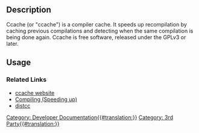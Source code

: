 ## Description

Ccache (or "ccache") is a compiler cache. It speeds up recompilation by caching previous compilations and detecting when the same compilation is being done again. Ccache is free software, released under the GPLv3 or later.

## Usage

### Related Links 

-   [ccache website](https://ccache.dev/Official)
-   [Compiling (Speeding up)](Compiling_(Speeding_up).md)
-   [distcc](distcc.md)

[Category: Developer Documentation{{\#translation:}}](Category:_Developer_Documentation.md) [Category: 3rd Party{{\#translation:}}](Category:_3rd_Party.md)
